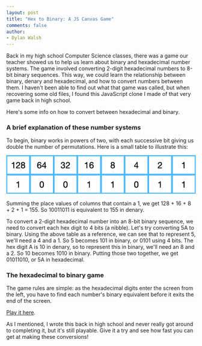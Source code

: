 ```yaml
---
layout: post
title: "Hex to Binary: A JS Canvas Game"
comments: false
author:
- Dylan Walsh
---
```


Back in my high school Computer Science classes, there was a game our teacher showed us to help us learn about binary and hexadecimal number systems. The game involved converting 2-digit hexadecimal numbers to 8-bit binary sequences. This way, we could learn the relationship between binary, denary and hexadecimal, and how to convert numbers between them. I haven't been able to find out what that game was called, but when recovering some old files, I found this JavaScript clone I made of that very game back in high school.

Here's some info on how to convert between hexadecimal and binary.

### A brief explanation of these number systems

To begin, binary works in powers of two, with each successive bit giving us double the number of permutations. Here is a small table to illustrate this:

![bintable](/assets/binhex/bintable.png)

Summing the place values of columns that contain a 1, we get 128 + 16 + 8 + 2 + 1 = 155. So 10011011 is equivalent to 155 in denary.

To convert a 2-digit hexadecimal number into an 8-bit binary sequence, we need to convert each hex digit to 4 bits (a nibble). Let's try converting 5A to binary. Using the above table as a reference, we can see that to represent 5, we'll need a 4 and a 1. So 5 becomes 101 in binary, or 0101 using 4 bits. The hex digit A is 10 in denary, so to represent this in binary, we'll need an 8 and a 2. So 10 becomes 1010 in binary. Putting those two together, we get 01011010, or 5A in hexadecimal.

### The hexadecimal to binary game

The game rules are simple: as the hexadecimal digits enter the screen from the left, you have to find each number's binary equivalent before it exits the end of the screen.

[Play it here](https://dyluc.github.io/binhex/).

As I mentioned, I wrote this back in high school and never really got around to completing it, but it's still playable. Give it a try and see how fast you can get at making these conversions!